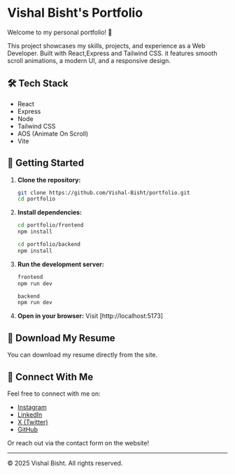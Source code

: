# Vishal Bisht's Portfolio

Welcome to my personal portfolio! 🚀

This project showcases my skills, projects, and experience as a Web Developer. Built with React,Express and Tailwind CSS. it features smooth scroll animations, a modern UI, and a responsive design.

## 🛠️ Tech Stack

- React
- Express
- Node
- Tailwind CSS
- AOS (Animate On Scroll)
- Vite

## 🚀 Getting Started

1. **Clone the repository:**
   ```sh
   git clone https://github.com/Vishal-Bisht/portfolio.git
   cd portfolio
   ```
2. **Install dependencies:**
   ```sh
   cd portfolio/frontend
   npm install
   ```
   ```sh
   cd portfolio/backend
   npm install
   ```
3. **Run the development server:**
   ```sh
   frontend
   npm run dev
   ```
   ```sh
   backend
   npm run dev
   ```
4. **Open in your browser:**
   Visit [http://localhost:5173]

## 📄 Download My Resume

You can download my resume directly from the site.

## 🤝 Connect With Me

Feel free to connect with me on:

- [Instagram](https://www.instagram.com/vishal_bisht001/)
- [LinkedIn](https://www.linkedin.com/in/vishal-bisht-4a5238261/)
- [X (Twitter)](https://x.com/vishal_bisht128?t=H3wtKei4TBHEBUrorEmGXw&s=09)
- [GitHub](https://github.com/Vishal-Bisht)

Or reach out via the contact form on the website!

---

© 2025 Vishal Bisht. All rights reserved.
